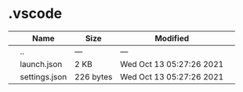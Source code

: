 # .vscode

<table><thead><tr class="header"><th></th><th>Name</th><th>Size</th><th>Modified</th><th></th></tr></thead><tbody><tr class="odd"><td></td><td><span class="goup">..</span></td><td>—</td><td>—</td><td></td></tr><tr class="even"><td></td><td><span class="name">launch.json</span></td><td>2 KB</td><td>Wed Oct 13 05:27:26 2021</td><td></td></tr><tr class="odd"><td></td><td><span class="name">settings.json</span></td><td>226 bytes</td><td>Wed Oct 13 05:27:26 2021</td><td></td></tr></tbody></table>
